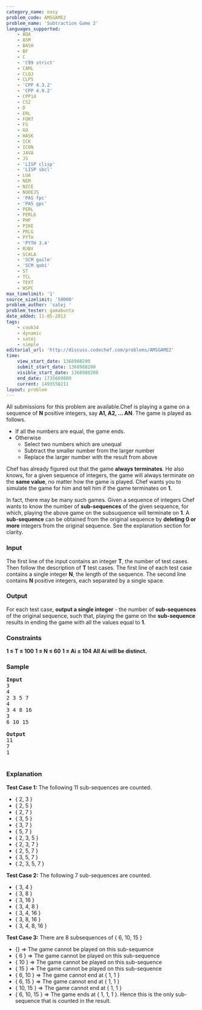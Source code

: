 ```yaml
---
category_name: easy
problem_code: AMSGAME2
problem_name: 'Subtraction Game 2'
languages_supported:
    - ADA
    - ASM
    - BASH
    - BF
    - C
    - 'C99 strict'
    - CAML
    - CLOJ
    - CLPS
    - 'CPP 4.3.2'
    - 'CPP 4.9.2'
    - CPP14
    - CS2
    - D
    - ERL
    - FORT
    - FS
    - GO
    - HASK
    - ICK
    - ICON
    - JAVA
    - JS
    - 'LISP clisp'
    - 'LISP sbcl'
    - LUA
    - NEM
    - NICE
    - NODEJS
    - 'PAS fpc'
    - 'PAS gpc'
    - PERL
    - PERL6
    - PHP
    - PIKE
    - PRLG
    - PYTH
    - 'PYTH 3.4'
    - RUBY
    - SCALA
    - 'SCM guile'
    - 'SCM qobi'
    - ST
    - TCL
    - TEXT
    - WSPC
max_timelimit: '1'
source_sizelimit: '50000'
problem_author: 'satej '
problem_tester: gamabunta
date_added: 11-05-2013
tags:
    - cook34
    - dynamic
    - satej
    - simple
editorial_url: 'http://discuss.codechef.com/problems/AMSGAME2'
time:
    view_start_date: 1368988200
    submit_start_date: 1368988200
    visible_start_date: 1368988200
    end_date: 1735669800
    current: 1493558211
layout: problem
---
```

All submissions for this problem are available.Chef is playing a game on a sequence of **N** positive integers, say **A1, A2, ... AN**. The game is played as follows.

- If all the numbers are equal, the game ends.
- Otherwise 
  - Select two numbers which are unequal
  - Subtract the smaller number from the larger number
  - Replace the larger number with the result from above

Chef has already figured out that the game **always terminates**. He also knows, for a given sequence of integers, the game will always terminate on the **same value**, no matter how the game is played. Chef wants you to simulate the game for him and tell him if the game terminates on **1**.

In fact, there may be many such games. Given a sequence of integers Chef wants to know the number of **sub-sequences** of the given sequence, for which, playing the above game on the subsuquence will terminate on **1**. A **sub-sequence** can be obtained from the original sequence by **deleting 0 or more** integers from the original sequence. See the explanation section for clarity.

### Input

The first line of the input contains an integer **T**, the number of test cases. Then follow the description of **T** test cases. The first line of each test case contains a single integer **N**, the length of the sequence. The second line contains **N** positive integers, each separated by a single space.

### Output

For each test case, **output a single integer** - the number of **sub-sequences** of the original sequence, such that, playing the game on the **sub-sequence** results in ending the game with all the values equal to **1**.

### Constraints

**1 ≤ T ≤ 100**
**1 ≤ N ≤ 60**
**1 ≤ Ai ≤ 104**
**All Ai will be distinct.**

### Sample

<pre>
<b>Input</b>
3
4
2 3 5 7
4
3 4 8 16
3
6 10 15

<b>Output</b>
11
7
1

</pre>
### Explanation

**Test Case 1:** The following 11 sub-sequences are counted.

- { 2, 3 }
- { 2, 5 }
- { 2, 7 }
- { 3, 5 }
- { 3, 7 }
- { 5, 7 }
- { 2, 3, 5 }
- { 2, 3, 7 }
- { 2, 5, 7 }
- { 3, 5, 7 }
- { 2, 3, 5, 7 }

**Test Case 2:** The following 7 sub-sequences are counted.

- { 3, 4 }
- { 3, 8 }
- { 3, 16 }
- { 3, 4, 8 }
- { 3, 4, 16 }
- { 3, 8, 16 }
- { 3, 4, 8, 16 }

**Test Case 3:** There are 8 subsequences of { 6, 10, 15 }

- {} => The game cannot be played on this sub-sequence
- { 6 } => The game cannot be played on this sub-sequence
- { 10 } => The game cannot be played on this sub-sequence
- { 15 } => The game cannot be played on this sub-sequence
- { 6, 10 } => The game cannot end at { 1, 1 }
- { 6, 15 } => The game cannot end at { 1, 1 }
- { 10, 15 } => The game cannot end at { 1, 1 }
- { 6, 10, 15 } => The game ends at { 1, 1, 1 }. Hence this is the only sub-sequence that is counted in the result.
